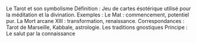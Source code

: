 Le Tarot et son symbolisme Définition : Jeu de cartes ésotérique utilisé pour la méditation et la divination. Exemples : Le Mat : commencement, potentiel pur. La Mort arcane XIII : transformation, renaissance. Correspondances : Tarot de Marseille, Kabbale, astrologie. Les traditions gnostiques Principe : Le salut par la connaissance
